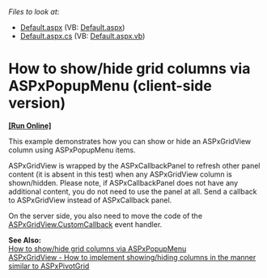 <!-- default file list -->
*Files to look at*:

* [Default.aspx](./CS/WebSite/Default.aspx) (VB: [Default.aspx](./VB/WebSite/Default.aspx))
* [Default.aspx.cs](./CS/WebSite/Default.aspx.cs) (VB: [Default.aspx.vb](./VB/WebSite/Default.aspx.vb))
<!-- default file list end -->
# How to show/hide grid columns via ASPxPopupMenu (client-side version)
<!-- run online -->
**[[Run Online]](https://codecentral.devexpress.com/e3631/)**
<!-- run online end -->


<p>This example demonstrates how you can show or hide an ASPxGridView column using ASPxPopupMenu items. </p><p>ASPxGridView is wrapped by the ASPxCallbackPanel to refresh other panel content (it is absent in this test) when any ASPxGridView column is shown/hidden. Please note, if ASPxCallbackPanel does not have any additional content, you do not need to use the panel at all. Send a callback to ASPxGridView instead of ASPxCallback panel. </p><p>On the server side, you also need to move the code of the <a href="http://documentation.devexpress.com/#AspNet/DevExpressWebASPxGridViewASPxGridView_CustomCallbacktopic"><u>ASPxGridView.CustomCallback</u></a> event handler.</p><p><strong>See Also:</strong><br />
<a href="https://www.devexpress.com/Support/Center/p/E1461">How to show/hide grid columns via ASPxPopupMenu</a><br />
<a href="https://www.devexpress.com/Support/Center/p/E3812">ASPxGridView - How to implement showing/hiding columns in the manner similar to ASPxPivotGrid</a></p>

<br/>


